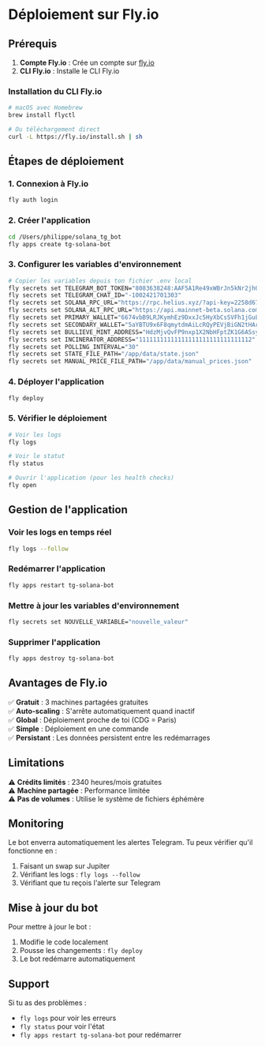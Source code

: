 # Déploiement sur Fly.io

## Prérequis

1. **Compte Fly.io** : Crée un compte sur [fly.io](https://fly.io)
2. **CLI Fly.io** : Installe le CLI Fly.io

### Installation du CLI Fly.io

```bash
# macOS avec Homebrew
brew install flyctl

# Ou téléchargement direct
curl -L https://fly.io/install.sh | sh
```

## Étapes de déploiement

### 1. Connexion à Fly.io

```bash
fly auth login
```

### 2. Créer l'application

```bash
cd /Users/philippe/solana_tg_bot
fly apps create tg-solana-bot
```

### 3. Configurer les variables d'environnement

```bash
# Copier les variables depuis ton fichier .env local
fly secrets set TELEGRAM_BOT_TOKEN="8083638248:AAF5A1Re49xWBrJn5kNr2jhQtIRRdNRWQqM"
fly secrets set TELEGRAM_CHAT_ID="-1002421701303"
fly secrets set SOLANA_RPC_URL="https://rpc.helius.xyz/?api-key=2258d67f-c201-443b-abbe-571505a4d516"
fly secrets set SOLANA_ALT_RPC_URL="https://api.mainnet-beta.solana.com"
fly secrets set PRIMARY_WALLET="6674vbB9LRJKymhEz9DxxJc5HyXbCsSVFh1jGuL7xM6B"
fly secrets set SECONDARY_WALLET="5aYBTU9x6F8qmytdmAiLcRQyPEVjBiGN2tHArFbop8V5"
fly secrets set BULLIEVE_MINT_ADDRESS="HdzMjvQvFP9nxp1X2NbHFptZK1G6ASsyRcxNdn65ABxi"
fly secrets set INCINERATOR_ADDRESS="11111111111111111111111111111112"
fly secrets set POLLING_INTERVAL="30"
fly secrets set STATE_FILE_PATH="/app/data/state.json"
fly secrets set MANUAL_PRICE_FILE_PATH="/app/data/manual_prices.json"
```

### 4. Déployer l'application

```bash
fly deploy
```

### 5. Vérifier le déploiement

```bash
# Voir les logs
fly logs

# Voir le statut
fly status

# Ouvrir l'application (pour les health checks)
fly open
```

## Gestion de l'application

### Voir les logs en temps réel
```bash
fly logs --follow
```

### Redémarrer l'application
```bash
fly apps restart tg-solana-bot
```

### Mettre à jour les variables d'environnement
```bash
fly secrets set NOUVELLE_VARIABLE="nouvelle_valeur"
```

### Supprimer l'application
```bash
fly apps destroy tg-solana-bot
```

## Avantages de Fly.io

✅ **Gratuit** : 3 machines partagées gratuites  
✅ **Auto-scaling** : S'arrête automatiquement quand inactif  
✅ **Global** : Déploiement proche de toi (CDG = Paris)  
✅ **Simple** : Déploiement en une commande  
✅ **Persistant** : Les données persistent entre les redémarrages  

## Limitations

⚠️ **Crédits limités** : 2340 heures/mois gratuites  
⚠️ **Machine partagée** : Performance limitée  
⚠️ **Pas de volumes** : Utilise le système de fichiers éphémère  

## Monitoring

Le bot enverra automatiquement les alertes Telegram. Tu peux vérifier qu'il fonctionne en :

1. Faisant un swap sur Jupiter
2. Vérifiant les logs : `fly logs --follow`
3. Vérifiant que tu reçois l'alerte sur Telegram

## Mise à jour du bot

Pour mettre à jour le bot :

1. Modifie le code localement
2. Pousse les changements : `fly deploy`
3. Le bot redémarre automatiquement

## Support

Si tu as des problèmes :
- `fly logs` pour voir les erreurs
- `fly status` pour voir l'état
- `fly apps restart tg-solana-bot` pour redémarrer
